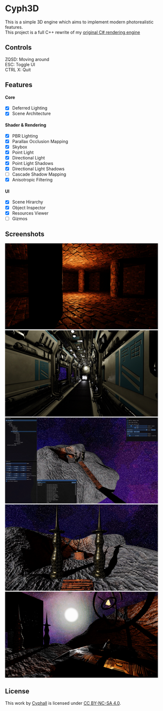 # Cyph3D

This is a simple 3D engine which aims to implement modern photorealistic features.<br/>
This project is a full C++ rewrite of my [original C# rendering engine](https://github.com/Cyphall/Cyph3D-legacy)

## Controls

ZQSD: Moving around<br/>
ESC: Toggle UI<br/>
CTRL X: Quit

## Features

#### Core

- [x] Deferred Lighting
- [x] Scene Architecture

#### Shader & Rendering

- [x] PBR Lighting
- [x] Parallax Occlusion Mapping
- [x] Skybox
- [x] Point Light
- [x] Directional Light
- [x] Point Light Shadows
- [x] Directional Light Shadows
- [ ] Cascade Shadow Mapping
- [x] Anisotropic Filtering

#### UI

- [x] Scene Hirarchy
- [x] Object Inspector
- [x] Resources Viewer
- [ ] Gizmos

## Screenshots

![](screenshots/01.jpg?raw=true "Dungeon Scene")
![](screenshots/02.jpg?raw=true "Spaceship Scene")
![](screenshots/03.jpg?raw=true "ImGui Interface")
![](screenshots/04.jpg?raw=true "Alien Alter Scene #1")
![](screenshots/05.jpg?raw=true "Alien Alter Scene #2")

## License

This work by [Cyphall](https://github.com/Cyphall) is licensed under [CC BY-NC-SA 4.0](https://creativecommons.org/licenses/by-nc-sa/4.0).
